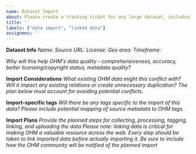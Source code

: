 ```yaml
---
name: Dataset Import
about: Please create a tracking ticket for any large dataset, including pre-import processing, etc.
title: ''
labels: ["data import", "linked data"]
assignees: ''
---
```


**Dataset Info**
_Name:_ 
_Source URL:_ 
_License:_ 
_Geo area:_ 
_Timeframe:_ 

_Why will this help OHM's data quality - comprehensiveness, accuracy, better licensing/copyright status, metadata quality?_

**Import Considerations**
_What existing OHM data might this conflict with? Will it impact any existing relations or create unnecessary duplication? The plan below *must* account for avoiding potential conflicts._

**Import-specific tags**
_Will there be any tags specific to the import of this data? Please include potential mapping of source metadata to OHM tags._

**Import Plans**
_Provide the planned steps for collecting, processing, tagging, *linking*, and uploading the data_
_Please note: linking data is critical for making OHM a valuable resource across the web. Every step should be taken to link imported data before actually importing it._
_Be sure to include how the OHM community will be notified of the planned import_
